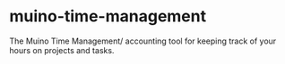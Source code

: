 # muino-time-management
The Muino Time Management/ accounting tool for keeping track of your hours on projects and tasks.  
